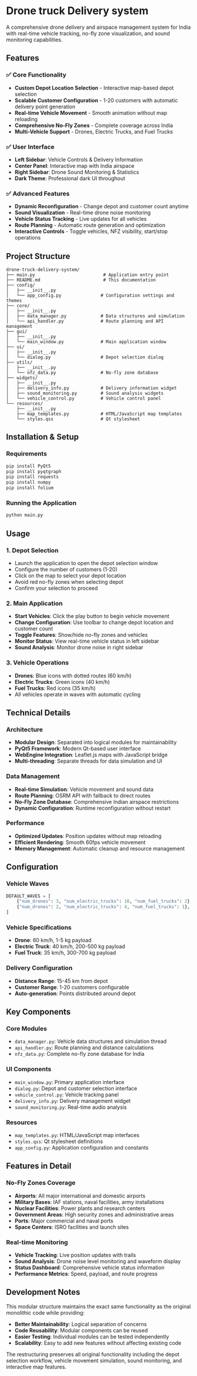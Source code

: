 # Drone truck Delivery system

A comprehensive drone delivery and airspace management system for India with real-time vehicle tracking, no-fly zone visualization, and sound monitoring capabilities.

## Features

### ✅ Core Functionality
- **Custom Depot Location Selection** - Interactive map-based depot selection
- **Scalable Customer Configuration** - 1-20 customers with automatic delivery point generation
- **Real-time Vehicle Movement** - Smooth animation without map reloading
- **Comprehensive No-Fly Zones** - Complete coverage across India
- **Multi-Vehicle Support** - Drones, Electric Trucks, and Fuel Trucks

### ✅ User Interface
- **Left Sidebar**: Vehicle Controls & Delivery Information
- **Center Panel**: Interactive map with India airspace
- **Right Sidebar**: Drone Sound Monitoring & Statistics
- **Dark Theme**: Professional dark UI throughout

### ✅ Advanced Features
- **Dynamic Reconfiguration** - Change depot and customer count anytime
- **Sound Visualization** - Real-time drone noise monitoring
- **Vehicle Status Tracking** - Live updates for all vehicles
- **Route Planning** - Automatic route generation and optimization
- **Interactive Controls** - Toggle vehicles, NFZ visibility, start/stop operations

## Project Structure

```
drone-truck-delivery-system/
├── main.py                          # Application entry point
├── README.md                        # This documentation
├── config/
│   ├── __init__.py
│   └── app_config.py               # Configuration settings and themes
├── core/
│   ├── __init__.py
│   ├── data_manager.py             # Data structures and simulation
│   └── api_handler.py              # Route planning and API management
├── gui/
│   ├── __init__.py
│   └── main_window.py              # Main application window
├── ui/
│   ├── __init__.py
│   └── dialog.py                   # Depot selection dialog
├── utils/
│   ├── __init__.py
│   └── nfz_data.py                 # No-fly zone database
├── widgets/
│   ├── __init__.py
│   ├── delivery_info.py            # Delivery information widget
│   ├── sound_monitoring.py         # Sound analysis widgets
│   └── vehicle_control.py          # Vehicle control panel
└── resources/
    ├── __init__.py
    ├── map_templates.py            # HTML/JavaScript map templates
    └── styles.qss                  # Qt stylesheet
```

## Installation & Setup

### Requirements
```bash
pip install PyQt5
pip install pyqtgraph
pip install requests
pip install numpy
pip install folium
```

### Running the Application
```bash
python main.py
```

## Usage

### 1. Depot Selection
- Launch the application to open the depot selection window
- Configure the number of customers (1-20)
- Click on the map to select your depot location
- Avoid red no-fly zones when selecting depot
- Confirm your selection to proceed

### 2. Main Application
- **Start Vehicles**: Click the play button to begin vehicle movement
- **Change Configuration**: Use toolbar to change depot location and customer count
- **Toggle Features**: Show/hide no-fly zones and vehicles
- **Monitor Status**: View real-time vehicle status in left sidebar
- **Sound Analysis**: Monitor drone noise in right sidebar

### 3. Vehicle Operations
- **Drones**: Blue icons with dotted routes (60 km/h)
- **Electric Trucks**: Green icons (40 km/h)
- **Fuel Trucks**: Red icons (35 km/h)
- All vehicles operate in waves with automatic cycling

## Technical Details

### Architecture
- **Modular Design**: Separated into logical modules for maintainability
- **PyQt5 Framework**: Modern Qt-based user interface
- **WebEngine Integration**: Leaflet.js maps with JavaScript bridge
- **Multi-threading**: Separate threads for data simulation and UI

### Data Management
- **Real-time Simulation**: Vehicle movement and sound data
- **Route Planning**: OSRM API with fallback to direct routes
- **No-Fly Zone Database**: Comprehensive Indian airspace restrictions
- **Dynamic Configuration**: Runtime reconfiguration without restart

### Performance
- **Optimized Updates**: Position updates without map reloading
- **Efficient Rendering**: Smooth 60fps vehicle movement
- **Memory Management**: Automatic cleanup and resource management

## Configuration

### Vehicle Waves
```python
DEFAULT_WAVES = [
    {"num_drones": 3, "num_electric_trucks": 10, "num_fuel_trucks": 2},
    {"num_drones": 2, "num_electric_trucks": 4, "num_fuel_trucks": 1},
]
```

### Vehicle Specifications
- **Drone**: 60 km/h, 1-5 kg payload
- **Electric Truck**: 40 km/h, 200-500 kg payload  
- **Fuel Truck**: 35 km/h, 300-700 kg payload

### Delivery Configuration
- **Distance Range**: 15-45 km from depot
- **Customer Range**: 1-20 customers configurable
- **Auto-generation**: Points distributed around depot

## Key Components

### Core Modules
- `data_manager.py`: Vehicle data structures and simulation thread
- `api_handler.py`: Route planning and distance calculations
- `nfz_data.py`: Complete no-fly zone database for India

### UI Components  
- `main_window.py`: Primary application interface
- `dialog.py`: Depot and customer selection interface
- `vehicle_control.py`: Vehicle tracking panel
- `delivery_info.py`: Delivery management widget
- `sound_monitoring.py`: Real-time audio analysis

### Resources
- `map_templates.py`: HTML/JavaScript map interfaces
- `styles.qss`: Qt stylesheet definitions
- `app_config.py`: Application configuration and constants

## Features in Detail

### No-Fly Zones Coverage
- **Airports**: All major international and domestic airports
- **Military Bases**: IAF stations, naval facilities, army installations  
- **Nuclear Facilities**: Power plants and research centers
- **Government Areas**: High security zones and administrative areas
- **Ports**: Major commercial and naval ports
- **Space Centers**: ISRO facilities and launch sites

### Real-time Monitoring
- **Vehicle Tracking**: Live position updates with trails
- **Sound Analysis**: Drone noise level monitoring and waveform display
- **Status Dashboard**: Comprehensive vehicle status information
- **Performance Metrics**: Speed, payload, and route progress

## Development Notes

This modular structure maintains the exact same functionality as the original monolithic code while providing:
- **Better Maintainability**: Logical separation of concerns
- **Code Reusability**: Modular components can be reused
- **Easier Testing**: Individual modules can be tested independently
- **Scalability**: Easy to add new features without affecting existing code

The restructuring preserves all original functionality including the depot selection workflow, vehicle movement simulation, sound monitoring, and interactive map features.
